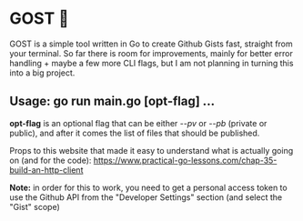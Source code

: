 # **GOST** 👻
GOST is a simple tool written in Go to create Github Gists fast, straight from your terminal.
So far there is room for improvements, mainly for better error handling + maybe a few more CLI flags, but I am not planning in turning this into a big project. 

## Usage: go run main.go [opt-flag] ...

**opt-flag** is an optional flag that can be either *--pv* or *--pb* (private or public), and after it comes the list of files that should be published.

Props to this website that made it easy to understand what is actually going on (and for the code): https://www.practical-go-lessons.com/chap-35-build-an-http-client

**Note:** in order for this to work, you need to get a personal access token to use the Github API from the "Developer Settings" section (and select the "Gist" scope)
